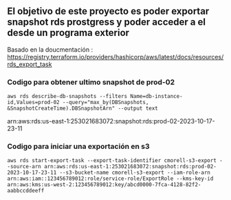 ## El objetivo de este proyecto es poder exportar snapshot rds prostgress y poder acceder a el desde un programa exterior
Basado en la doucmentación : https://registry.terraform.io/providers/hashicorp/aws/latest/docs/resources/rds_export_task

### Codigo para obtener ultimo snapshot de prod-02
```console
aws rds describe-db-snapshots --filters Name=db-instance-id,Values=prod-02 --query="max_by(DBSnapshots, &SnapshotCreateTime).DBSnapshotArn" --output text
```

arn:aws:rds:us-east-1:253021683072:snapshot:rds:prod-02-2023-10-17-23-11

### Codigo para iniciar una exportación en s3
```console
aws rds start-export-task --export-task-identifier cmorell-s3-export --source-arn arn:aws:rds:us-east-1:253021683072:snapshot:rds:prod-02-2023-10-17-23-11 --s3-bucket-name cmorell-s3-export --iam-role-arn arn:aws:iam::123456789012:role/service-role/ExportRole --kms-key-id arn:aws:kms:us-west-2:123456789012:key/abcd0000-7fca-4128-82f2-aabbccddeeff

```
